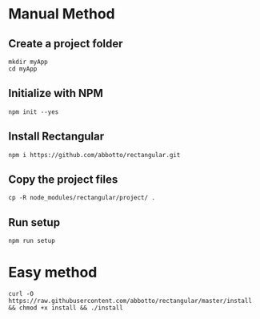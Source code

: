 # Manual Method

## Create a project folder
	mkdir myApp
	cd myApp

## Initialize with NPM
	npm init --yes

## Install Rectangular
	npm i https://github.com/abbotto/rectangular.git
	
## Copy the project files
	cp -R node_modules/rectangular/project/ .

## Run setup
	npm run setup

# Easy method

	curl -O https://raw.githubusercontent.com/abbotto/rectangular/master/install && chmod +x install && ./install
